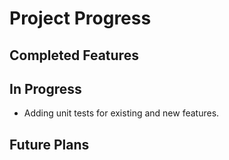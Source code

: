 # Project Progress

## Completed Features

## In Progress
- Adding unit tests for existing and new features.

## Future Plans
